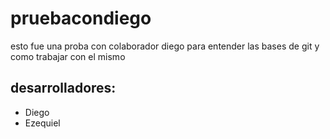 # pruebacondiego
esto fue una proba con colaborador diego para entender las bases de git y como trabajar con el mismo

## desarrolladores:
  - Diego
  - Ezequiel
